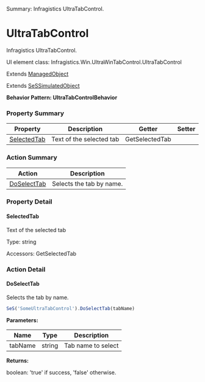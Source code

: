 Summary: Infragistics UltraTabControl.

# UltraTabControl

Infragistics UltraTabControl.
 
UI element class: Infragistics.Win.UltraWinTabControl.UltraTabControl

Extends [ManagedObject](ManagedObject.md)

Extends [SeSSimulatedObject](SeSSimulatedObject.md)





**Behavior Pattern: UltraTabControlBehavior**


<!-- ============================== property summary ========================== -->

  

### Property Summary

| **Property** | **Description** | **Getter** | **Setter** |
| ------------ | --------------- | ---------- | ---------- |
| [SelectedTab](#selectedtab) | Text of the selected tab | GetSelectedTab |  |



  
<!-- ============================== action summary ========================== -->



### Action Summary

|  **Action** | **Description** | 
| ----------- | --------------- |
|  [DoSelectTab](#doselecttab) | Selects the tab by name. |




<!-- ============================== property detail ========================== -->
  
### Property Detail
    
<a name="SelectedTab"></a>
#### SelectedTab


Text of the selected tab

      
  
      
Type: string
      
      
Accessors: GetSelectedTab
      
    
  
  
<!-- ============================== action detail ========================== -->
  
### Action Detail
    
<a name="DoSelectTab"></a>    
#### DoSelectTab

Selects the tab by name.

```javascript
SeS('SomeUltraTabControl').DoSelectTab(tabName)
```


**Parameters:**

|  **Name** | **Type** | **Description** |
| ---------- | -------- | --------------- |
| tabName | string |  Tab name to select |




**Returns:**

boolean: 'true' if success, 'false' otherwise.



<a name="see.also.ultratabcontrol.doselecttab"></a>

  

